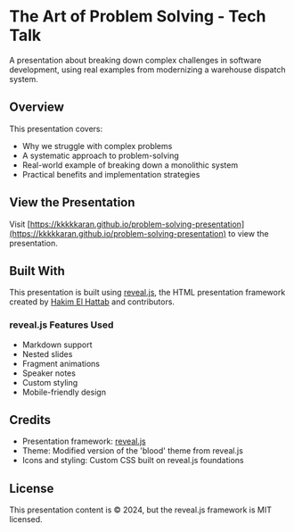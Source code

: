 # The Art of Problem Solving - Tech Talk

A presentation about breaking down complex challenges in software development, using real examples from modernizing a warehouse dispatch system.

## Overview

This presentation covers:
- Why we struggle with complex problems
- A systematic approach to problem-solving
- Real-world example of breaking down a monolithic system
- Practical benefits and implementation strategies

## View the Presentation

Visit [https://kkkkkaran.github.io/problem-solving-presentation](https://kkkkkaran.github.io/problem-solving-presentation) to view the presentation.

## Built With

This presentation is built using [reveal.js](https://revealjs.com/), the HTML presentation framework created by [Hakim El Hattab](https://hakim.se/) and contributors.

### reveal.js Features Used

- Markdown support
- Nested slides
- Fragment animations
- Speaker notes
- Custom styling
- Mobile-friendly design

## Credits

- Presentation framework: [reveal.js](https://github.com/hakimel/reveal.js)
- Theme: Modified version of the 'blood' theme from reveal.js
- Icons and styling: Custom CSS built on reveal.js foundations

## License

This presentation content is © 2024, but the reveal.js framework is MIT licensed.
